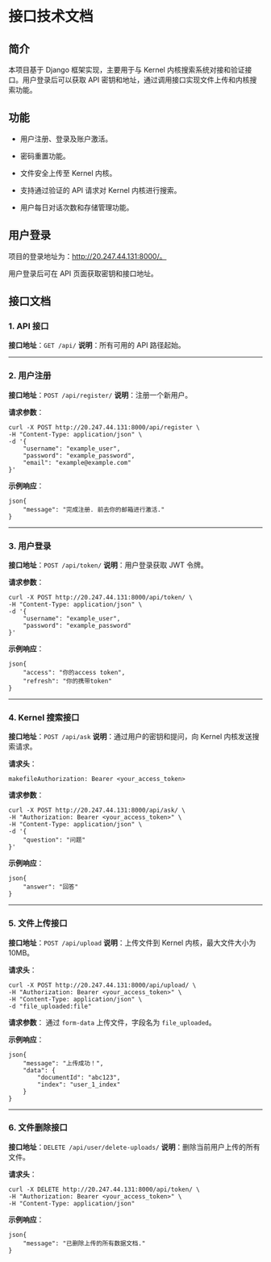 # 接口技术文档



## 简介

 本项目基于 Django 框架实现，主要用于与 Kernel 内核搜索系统对接和验证接口。用户登录后可以获取 API 密钥和地址，通过调用接口实现文件上传和内核搜索功能。  



## 功能

-  用户注册、登录及账户激活。
-  密码重置功能。

- 文件安全上传至 Kernel 内核。

-  支持通过验证的 API 请求对 Kernel 内核进行搜索。

- 用户每日对话次数和存储管理功能。

   

## 用户登录 

项目的登录地址为：http://20.247.44.131:8000/。

用户登录后可在 API 页面获取密钥和接口地址。 



## 接口文档

### 1.  API 接口

**接口地址**：`GET /api/`
**说明**：所有可用的 API 路径起始。

------

### 2. 用户注册

**接口地址**：`POST /api/register/`
**说明**：注册一个新用户。

**请求参数**：

```
curl -X POST http://20.247.44.131:8000/api/register \
-H "Content-Type: application/json" \
-d '{
    "username": "example_user",
    "password": "example_password",
    "email": "example@example.com"
}'

```

**示例响应**：

```
json{
    "message": "完成注册. 前去你的邮箱进行激活."
}
```

------

### 3. 用户登录

**接口地址**：`POST /api/token/`
**说明**：用户登录获取 JWT 令牌。

**请求参数**：

```
curl -X POST http://20.247.44.131:8000/api/token/ \
-H "Content-Type: application/json" \
-d '{
    "username": "example_user",
    "password": "example_password"
}'
```

**示例响应**：

```
json{
    "access": "你的access token",
    "refresh": "你的携带token"
}
```

------

### 4. Kernel 搜索接口

**接口地址**：`POST /api/ask`
**说明**：通过用户的密钥和提问，向 Kernel 内核发送搜索请求。

**请求头**：

```
makefileAuthorization: Bearer <your_access_token>
```

**请求参数**：

```
curl -X POST http://20.247.44.131:8000/api/ask/ \
-H "Authorization: Bearer <your_access_token>" \
-H "Content-Type: application/json" \ 
-d '{
    "question": "问题"
}'
```

**示例响应**：

```
json{
    "answer": "回答"
}
```

------

### 5. 文件上传接口

**接口地址**：`POST /api/upload`
**说明**：上传文件到 Kernel 内核，最大文件大小为 10MB。

**请求头**：

```
curl -X POST http://20.247.44.131:8000/api/upload/ \
-H "Authorization: Bearer <your_access_token>" \
-H "Content-Type: application/json" \ 
-d "file_uploaded:file" 
```

**请求参数**： 通过 `form-data` 上传文件，字段名为 `file_uploaded`。

**示例响应**：

```
json{
    "message": "上传成功！",
    "data": {
        "documentId": "abc123",
        "index": "user_1_index"
    }
}
```

------

### 6. 文件删除接口

**接口地址**：`DELETE /api/user/delete-uploads/`
**说明**：删除当前用户上传的所有文件。

**请求头**：

```
curl -X DELETE http://20.247.44.131:8000/api/token/ \
-H "Authorization: Bearer <your_access_token>" \
-H "Content-Type: application/json"
```

**示例响应**：

```
json{
    "message": "已删除上传的所有数据文档."
}
```











